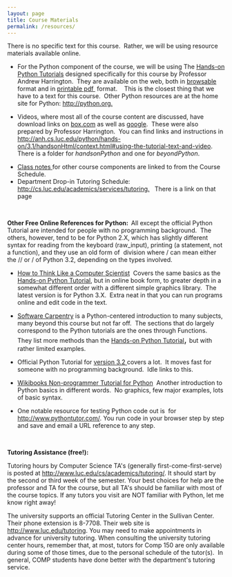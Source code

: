 ```yaml
---
layout: page
title: Course Materials
permalink: /resources/
---
```


There
is no specific text for this course. &nbsp;Rather, we will be using
resource materials available online.
<ul>

  <li>For the Python
component of the course, we will be using&nbsp;The <a target="_blank" href="http://anh.cs.luc.edu/python/hands-on/3.1/index.html">Hands-on
Python Tutorials</a>
designed specifically for this course by Professor Andrew Harrington.
&nbsp;They are available on the web, both in <a href="http://anh.cs.luc.edu/python/hands-on/3.1/handsonHtml/index.html" target="_blank">browsable</a>
format and in <a href="http://anh.cs.luc.edu/python/hands-on/3.1/Hands-onPythonTutorial.pdf" target="_blank">printable pdf&nbsp;</a> format. &nbsp;&nbsp;
This is the closest thing that we have to a text for this course.&nbsp;
Other Python resources are at the home site for Python: <a href="http://python.org">http://python.org.</a></li>
</ul>

<ul>

  <li>Videos, where most all of the course content are discussed, have
download links on <a href="https://luc.box.com/comp150video">box.com</a>
as well as <a href="https://drive.google.com/a/cs.luc.edu/#folders/0B5WvvnDHeaIYMGE2MzU4OWEtYzQ4Zi00YzhiLTliMTItNjRjYzMyYzgyMTk2" target="_blank">google</a>.&nbsp; These were also prepared by
Professor Harrington.&nbsp; You can find links and instructions in <a href="http://anh.cs.luc.edu/python/hands-on/3.1/handsonHtml/context.html#using-the-tutorial-text-and-video" target="_blank">http://anh.cs.luc.edu/python/hands-on/3.1/handsonHtml/context.html#using-the-tutorial-text-and-video</a>.
There is a folder for<span style="font-style: italic;">
handsonPython</span> and one for <span style="font-style: italic;">beyondPython</span>.&nbsp;&nbsp;
  </li>
</ul>

<ul>

  <li><a href="ClassNotes.html" target="_blank">Class notes </a>for
other course
components are linked to from the Course Schedule.</li>
  <li>Department Drop-in Tutoring Schedule: <a href="http://www.luc.edu/cs/people/tutors/">http://cs.luc.edu/academics/services/tutoring.</a>&nbsp;&nbsp;
There is a link on that page<br>
  </li>
</ul>

<br>

<span style="font-weight: bold;"><a name="References"></a>Other Free
Online References for Python: &nbsp;</span>All except the official
Python
Tutorial are intended for people with no programming background.
&nbsp;The others, however, tend to be for Python 2.X, which has
slightly different syntax for reading from the keyboard (raw_input),
printing (a statement, not a function), and they use an old form of
&nbsp;division where / can mean either the // or / of Python 3.2,
depending on the types involved.
<ul>

  <li>
    <p style="margin-bottom: 0in;"><a href="http://thinkcspy.appspot.com/build/index.html">How to Think Like
a
Computer Scientist</a> &nbsp;Covers the same basics as the <a href="http://anh.cs.luc.edu/python/hands-on/3.1/index.html">Hands-on
Python Tutorial</a>,
but in online book form, to greater depth in a somewhat different order
with a different
simple graphics library.&nbsp; The latest version is for Python
3.X.&nbsp; Extra neat in that you can run programs online and edit code
in the text.<br>
    </p>
  </li>
  <li>
    <p style="margin-bottom: 0in;"><a href="http://swcarpentry.github.io/v4/python/index.html">Software Carpentry</a>
is a
Python-centered introduction to many subjects, many beyond this course
but not far off.&nbsp; The sections that do largely correspond to the
Python tutorials are the ones through Functions.&nbsp; They list more
methods than
the <a href="http://anh.cs.luc.edu/handsonPythonTutorial/">Hands-on
Python Tutorial</a><big><big>, </big></big>but with rather limited
examples.&nbsp; </p>
  </li>
  <li>
    <p style="margin-bottom: 0in;">Official Python Tutorial for <a href="http://docs.python.org/3.2/tutorial/index.html">version 3.2 </a>covers
a lot. &nbsp;It moves fast for someone with no programming background.
&nbsp;Idle links to this. </p>
  </li>
  <li>
    <p style="margin-bottom: 0in;"><a href="https://en.wikibooks.org/wiki/Non-Programmer%27s_Tutorial_for_Python_3">Wikibooks
Non-programmer Tutorial for Python</a> &nbsp;Another introduction to
Python basics in different words. &nbsp;No graphics, few major
examples, lots of basic syntax.</p>
  </li>
  <li>
    <p style="margin-bottom: 0in;">One notable resource for testing
Python code out is&nbsp;
for <a target="_blank" href="http://www.pythontutor.com/">http://www.pythontutor.com/</a>.
You run code in your browser step by step
and save and email a URL reference to any step.</p>
  </li>
</ul>

<br>

<p style="font-weight: bold;"><a name="tutoring"></a>Tutoring
Assistance
(free!):</p>

<p>Tutoring hours by Computer Science TA's (generally
first-come-first-serve) is posted at
<a class="reference external" href="http://www.luc.edu/cs/academics/tutoring/">http://www.luc.edu/cs/academics/tutoring/</a>.
It should start by the second or third week of the semester. Your best
choices for help are the professor and TA for the course, but all TA's
should be familiar with most of the course topics. If any tutors you
visit are NOT familiar with Python, let me know right away!</p>

<p>The university supports an official Tutoring Center in the Sullivan
Center. Their phone extension is 8-7708. Their web site is
<a class="reference external" href="http://www.luc.edu/tutoring">http://www.luc.edu/tutoring</a>.
You may
need to make appointments in advance for university tutoring. When
consulting the university tutoring center hours, remember that, at
most, tutors
for Comp 150 are only available during some of those times, due
to the personal schedule of the tutor(s).&nbsp; In general, COMP
students have done better with the department's tutoring service.<br>
</p>

<p><br>
</p>

